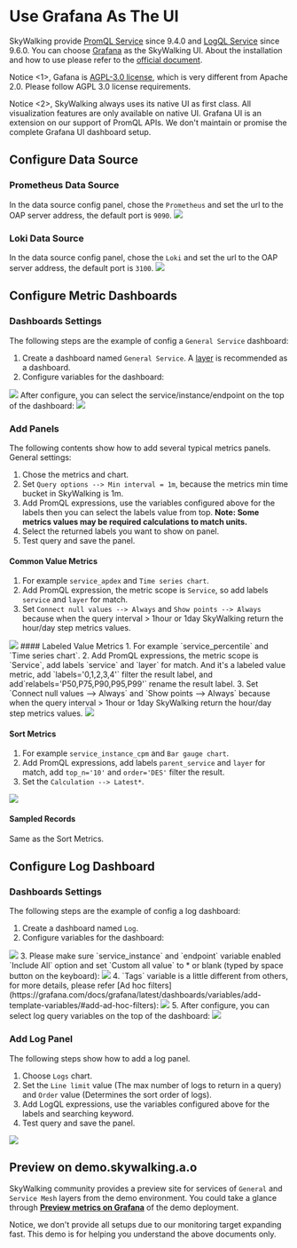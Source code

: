 # Use Grafana As The UI
SkyWalking provide [PromQL Service](../../api/promql-service.md) since 9.4.0 and [LogQL Service](../../api/logql-service.md) since 9.6.0. You can choose [Grafana](https://grafana.com/) 
as the SkyWalking UI. About the installation and how to use please refer to the [official document](https://grafana.com/docs/grafana/v9.3/).

Notice <1>, Gafana is [AGPL-3.0 license](https://github.com/grafana/grafana/blob/main/LICENSE), which is very different from Apache 2.0.
Please follow AGPL 3.0 license requirements.

Notice <2>, SkyWalking always uses its native UI as first class. All visualization features are only available on native UI.
Grafana UI is an extension on our support of PromQL APIs. We don't maintain or promise the complete Grafana UI dashboard setup.

## Configure Data Source
### Prometheus Data Source
In the data source config panel, chose the `Prometheus` and set the url to the OAP server address, the default port is `9090`.
<img src="https://skywalking.apache.org/doc-graph/promql/grafana-datasource.jpg"/>

### Loki Data Source
In the data source config panel, chose the `Loki` and set the url to the OAP server address, the default port is `3100`.
<img src="https://skywalking.apache.org/doc-graph/logql/grafana-loki-datasource.jpg"/>

## Configure Metric Dashboards

### Dashboards Settings
The following steps are the example of config a `General Service` dashboard:
1. Create a dashboard named `General Service`. A [layer](../../../../oap-server/server-core/src/main/java/org/apache/skywalking/oap/server/core/analysis/Layer.java) is recommended as a dashboard.
2. Configure variables for the dashboard:
<img src="https://skywalking.apache.org/doc-graph/promql/grafana-variables.jpg"/>
After configure, you can select the service/instance/endpoint on the top of the dashboard:
<img src="https://skywalking.apache.org/doc-graph/promql/grafana-variables2.jpg"/>

### Add Panels
The following contents show how to add several typical metrics panels.
General settings:
1. Chose the metrics and chart. 
2. Set `Query options --> Min interval = 1m`, because the metrics min time bucket in SkyWalking is 1m.
3. Add PromQL expressions, use the variables configured above for the labels then you can select the labels value from top.
   **Note: Some metrics values may be required calculations to match units.**
4. Select the returned labels you want to show on panel.
5. Test query and save the panel.

#### Common Value Metrics
1. For example `service_apdex` and `Time series chart`.
2. Add PromQL expression, the metric scope is `Service`, so add labels `service` and `layer` for match.
3. Set `Connect null values --> Always` and `Show points --> Always` because when the query interval > 1hour or 1day SkyWalking return 
   the hour/day step metrics values.
<img src="https://skywalking.apache.org/doc-graph/promql/grafana-panels.jpg"/>
#### Labeled Value Metrics
1. For example `service_percentile` and `Time series chart`.
2. Add PromQL expressions, the metric scope is `Service`, add labels `service` and `layer` for match.
   And it's a labeled value metric, add `labels='0,1,2,3,4'` filter the result label, and add`relabels='P50,P75,P90,P95,P99'` rename the result label.
3. Set `Connect null values --> Always` and `Show points --> Always` because when the query interval > 1hour or 1day SkyWalking return
   the hour/day step metrics values.
<img src="https://skywalking.apache.org/doc-graph/promql/grafana-panels2.jpg"/>

#### Sort Metrics
1. For example `service_instance_cpm` and `Bar gauge chart`.
2. Add PromQL expressions, add labels `parent_service` and `layer` for match, add `top_n='10'` and `order='DES'` filter the result.
3. Set the `Calculation --> Latest*`.
<img src="https://skywalking.apache.org/doc-graph/promql/grafana-panels3.jpg"/>

#### Sampled Records
Same as the Sort Metrics.

## Configure Log Dashboard
### Dashboards Settings
The following steps are the example of config a log dashboard:
1. Create a dashboard named `Log`.
2. Configure variables for the dashboard:
<img src="https://skywalking.apache.org/doc-graph/logql/grafana-loki-variables1.jpg"/>
3. Please make sure `service_instance` and `endpoint` variable enabled `Include All` option and set `Custom all value` to * or blank (typed by space button on the keyboard):
<img src="https://skywalking.apache.org/doc-graph/logql/grafana-loki-variables2.jpg"/>
4. `Tags` variable is a little different from others, for more details, please refer [Ad hoc filters](https://grafana.com/docs/grafana/latest/dashboards/variables/add-template-variables/#add-ad-hoc-filters):
<img src="https://skywalking.apache.org/doc-graph/logql/grafana-loki-variables3.jpg"/>
5. After configure, you can select log query variables on the top of the dashboard:
<img src="https://skywalking.apache.org/doc-graph/logql/grafana-loki-variables4.jpg"/>

### Add Log Panel
The following steps show how to add a log panel.
1. Choose `Logs` chart.
2. Set the `Line limit` value (The max number of logs to return in a query) and `Order` value (Determines the sort order of logs).
3. Add LogQL expressions, use the variables configured above for the labels and searching keyword.
4. Test query and save the panel.
<img src="https://skywalking.apache.org/doc-graph/logql/grafana-log-panel.jpg"/>

## Preview on demo.skywalking.a.o
SkyWalking community provides a preview site for services of `General` and `Service Mesh` layers from the demo environment.
You could take a glance through [**Preview metrics on Grafana**](https://skywalking.apache.org/#demo) of the demo deployment.

Notice, we don't provide all setups due to our monitoring target expanding fast. This demo is for helping you understand the above documents only.
